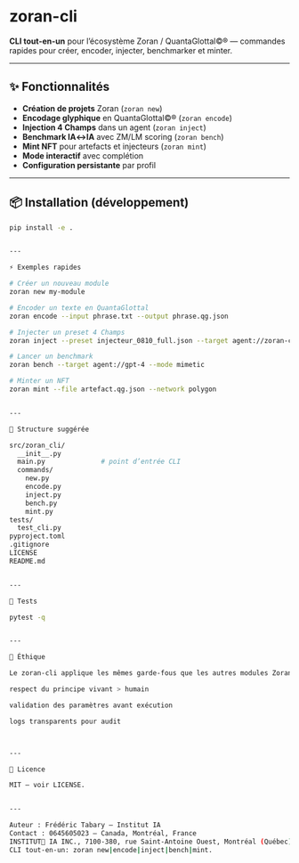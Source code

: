 # zoran-cli

**CLI tout-en-un** pour l’écosystème Zoran / QuantaGlottal©® — commandes rapides pour créer, encoder, injecter, benchmarker et minter.

---

## ✨ Fonctionnalités
- **Création de projets** Zoran (`zoran new`)
- **Encodage glyphique** en QuantaGlottal©® (`zoran encode`)
- **Injection 4 Champs** dans un agent (`zoran inject`)
- **Benchmark IA↔IA** avec ZM/LM scoring (`zoran bench`)
- **Mint NFT** pour artefacts et injecteurs (`zoran mint`)
- **Mode interactif** avec complétion
- **Configuration persistante** par profil

---

## 📦 Installation (développement)
```bash
pip install -e .


---

⚡ Exemples rapides

# Créer un nouveau module
zoran new my-module

# Encoder un texte en QuantaGlottal
zoran encode --input phrase.txt --output phrase.qg.json

# Injecter un preset 4 Champs
zoran inject --preset injecteur_0810_full.json --target agent://zoran-core

# Lancer un benchmark
zoran bench --target agent://gpt-4 --mode mimetic

# Minter un NFT
zoran mint --file artefact.qg.json --network polygon


---

🧱 Structure suggérée

src/zoran_cli/
  __init__.py
  main.py              # point d’entrée CLI
  commands/
    new.py
    encode.py
    inject.py
    bench.py
    mint.py
tests/
  test_cli.py
pyproject.toml
.gitignore
LICENSE
README.md


---

🧪 Tests

pytest -q


---

🔐 Éthique

Le zoran-cli applique les mêmes garde-fous que les autres modules Zoran :

respect du principe vivant > humain

validation des paramètres avant exécution

logs transparents pour audit



---

📜 Licence

MIT — voir LICENSE.


---

Auteur : Frédéric Tabary — Institut IA
Contact : 0645605023 — Canada, Montréal, France
INSTITUT🦋 IA INC., 7100-380, rue Saint-Antoine Ouest, Montréal (Québec) H2Y 3X7.# zoran-cli
CLI tout-en-un: zoran new|encode|inject|bench|mint.
